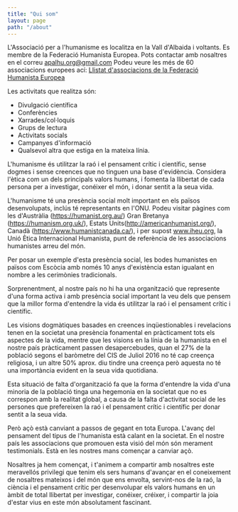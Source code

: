 ```yaml
---
title: "Qui som"
layout: page
path: "/about"
---
```



  L'Associació per a l'humanisme es localitza en la Vall d'Albaida i voltants. Es membre de la Federació Humanista Europea. Pots contactar amb nosaltres en el correu apalhu.org@gmail.com
  Podeu veure les més de 60 associacions europees ací: <a href="http://humanistfederation.eu/membres.php" target="_blank">Llistat d'associacions de la Federació Humanista Europea</a>

  Les activitats que realitza són:

 - Divulgació científica
 - Conferències
 - Xarrades/col·loquis
 - Grups de lectura
 - Activitats socials
 - Campanyes d'informació
 - Qualsevol altra que estiga en la mateixa línia.

 L'humanisme és utilitzar la raó i el pensament crític i científic,
 sense dogmes i sense creences que no tinguen una base d'evidència.
 Considera l'ètica com un dels principals valors humans, i fomenta la
 llibertat de cada persona per a investigar, conéixer el món, i donar
 sentit a la seua vida.

 L'humanisme té una presència social molt important en els països
 desenvolupats, inclús té representants en l'ONU. Podeu visitar pàgines
 com les d'Austràlia (https://humanist.org.au/) Gran Bretanya (https://humanism.org.uk/), Estats Units(http://americanhumanist.org/), Canadà (https://www.humanistcanada.ca/), i per supost
 www.iheu.org, la Unió Ètica Internacional Humanista, punt de
 referència de les associacions humanistes arreu del món.

 Per posar un exemple d'esta presència social, les bodes humanistes en països com Escòcia amb
 només 10 anys d'existència estan igualant en nombre a les cerimònies
 tradicionals.

 Sorprenentment, al nostre país no hi ha una organització que
 represente d'una forma activa i amb presència social important la veu
 dels que pensem que la millor forma d'entendre la vida és utilitzar la
 raó i el pensament crític i científic.

 Les visions dogmàtiques basades en creences inqüestionables i
 revelacions tenen en la societat una presència fonamental en
 pràcticament tots els aspectes de la vida, mentre que les visions en
 la línia de la humanista en el nostre país pràcticament passen
 desapercebudes, quan el 27% de la població segons el baròmetre del CIS
 de Juliol 2016 no té cap creença religiosa, i un altre 50% aprox. diu
 tindre una creença però aquesta no té una importància evident en la
 seua vida quotidiana.

 Esta situació de falta d'organització fa que la forma d'entendre
 la vida d'una minoria de la població tinga una hegemonia en la
 societat que no es correspon amb la realitat global, a causa de la
 falta d'activitat social de les persones que prefereixen la raó i el
 pensament crític i científic per donar sentit a la seua vida.

 Però açò està canviant a passos de gegant en tota Europa. L'avanç
 del pensament del tipus de l'humanista està calant en la societat. En
 el nostre país les associacions que promouen esta visió del món són
 merament testimonials. Està en les nostres mans començar a canviar
 açò.

  Nosaltres ja hem començat, i t'animem a compartir amb nosaltres
 este meravellós privilegi que tenim els sers humans d'avançar en el
 coneixement de nosaltres mateixos i del món que ens envolta,
 servint-nos de la raó, la ciència i el pensament crític per
 desenvolupar els valors humans en un àmbit de total llibertat per
 investigar, conéixer, créixer, i compartir la joia d'estar vius en
 este món absolutament fascinant.
